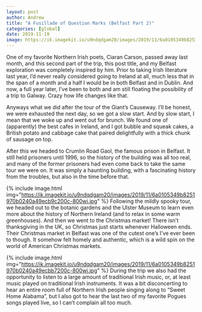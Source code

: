 ```yaml
---
layout: post
author: Andrew
title: "A Fusillade of Question Marks (Belfast Part 2)"
categories: [global]
date: 2019-11-19
image: https://ik.imagekit.io/u9ndqdgam20/images/2019/11/6a0105349b8251970b0240a49ecb88200c-800wi.jpg
---
```



One of my favorite Northern Irish poets, Ciaran Carson, passed away last month, and this second part of the trip, this post title, and my Belfast exploration was completely inspired by him. Prior to taking Irish literature last year, I’d never really considered going to Ireland at all, much less that in the span of a month and a half I would be in both Belfast and in Dublin. And now, a full year later, I’ve been to both and am still floating the possibility of a trip to Galway. Crazy how life changes like that.

Anyways what we did after the tour of the Giant’s Causeway. I’ll be honest, we were exhausted the next day, so we got a slow start. And by slow start, I mean that we woke up and went out for brunch. We found one of (apparently) the best cafes in Ireland, and I got bubble and squeak cakes, a British potato and cabbage cake that paired delightfully with a thick chunk of sausage on top.

After this we headed to Crumlin Road Gaol, the famous prison in Belfast. It still held prisoners until 1996, so the history of the building was all too real, and many of the former prisoners had even come back to take the same tour we were on. It was simply a haunting building, with a fascinating history from the troubles, but also in the time before that.


{% include image.html img="https://ik.imagekit.io/u9ndqdgam20/images/2019/11/6a0105349b8251970b0240a49ecb9c200c-800wi.jpg" %}
Following the mildly spooky tour, we headed out to the botanic gardens and the Ulster Museum to learn even more about the history of Northern Ireland (and to relax in some warm greenhouses). And then we went to the Christmas market! There isn’t thanksgiving in the UK, so Christmas just starts whenever Halloween ends. Their Christmas market in Belfast was one of the cutest one’s I’ve ever been to though. It somehow felt homely and authentic, which is a wild spin on the world of American Christmas markets.


{% include image.html img="https://ik.imagekit.io/u9ndqdgam20/images/2019/11/6a0105349b8251970b0240a49ecbb7200c-800wi.jpg" %}
During the trip we also had the opportunity to listen to a large amount of traditional Irish music, or, at least music played on traditional Irish instruments. It was a bit disconcerting to hear an entire room full of Northern Irish people singing along to “Sweet Home Alabama”, but I also got to hear the last two of my favorite Pogues songs played live, so I can’t complain all too much.